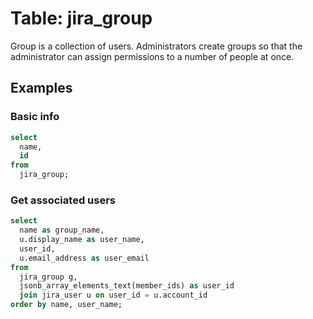 # Table: jira_group

Group is a collection of users. Administrators create groups so that the administrator can assign permissions to a number of people at once.

## Examples

### Basic info

```sql
select
  name,
  id
from
  jira_group;
```

### Get associated users

```sql
select
  name as group_name,
  u.display_name as user_name,
  user_id,
  u.email_address as user_email
from
  jira_group g,
  jsonb_array_elements_text(member_ids) as user_id
  join jira_user u on user_id = u.account_id
order by name, user_name;
```
